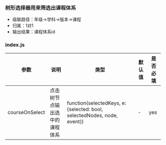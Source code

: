 ### 树形选择器用来筛选出课程体系
- 级联路径：年级→学科→版本→课程
- 归属：1对1
- 输出结果：课程体系id

### index.js
参数 | 说明 | 类型 | 默认值 | 是否必填
---|---|---|---|---
courseOnSelect | 点击树节点输出选中的课程体系 | function(selectedKeys, e:{selected: bool, selectedNodes, node, event}) | - | yes

